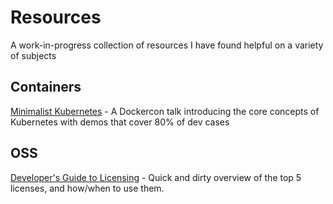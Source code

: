 # Resources
A work-in-progress collection of resources I have found helpful on a variety of subjects

## Containers
[Minimalist Kubernetes](https://docker.events.cube365.net/dockercon-live/2021/content/Videos/zo9AAafDLCPRv2rom) - A Dockercon talk introducing the core concepts of Kubernetes with demos that cover 80% of dev cases

## OSS
[Developer's Guide to Licensing](https://github.com/readme/guides/open-source-licensing) - Quick and dirty overview of the top 5 licenses, and how/when to use them.
